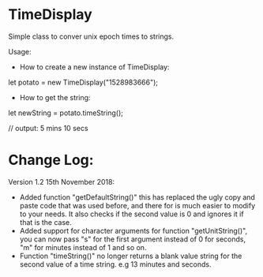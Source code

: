 # TimeDisplay
Simple class to conver unix epoch times to strings.


Usage:
- How to create a new instance of TimeDisplay:

let potato = new TimeDisplay("1528983666");

- How to get the string:

let newString = potato.timeString();

// output: 5 mins 10 secs


# Change Log:
Version 1.2 15th November 2018:
- Added function "getDefaultString()" this has replaced the ugly copy and paste code that was used before, and there for is much easier to modify to your needs. It also checks if the second value is 0 and ignores it if that is the case.
- Added support for character arguments for function "getUnitString()", you can now pass "s" for the first argument instead of 0 for seconds, "m" for minutes instead of 1 and so on.
- Function "timeString()" no longer returns a blank value string for the second value of a time string. e.g 13 minutes and seconds.
